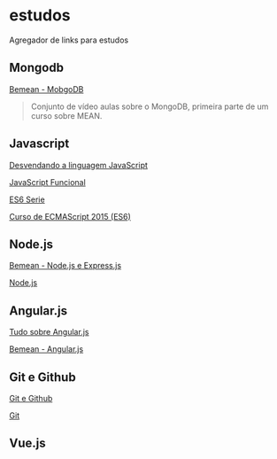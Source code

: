 # estudos
Agregador de links para estudos

## Mongodb

[Bemean - MobgoDB](https://www.youtube.com/playlist?list=PL77JVjKTJT2gXHb9FEokJsPEcoOmyF1pY)
> Conjunto de vídeo aulas sobre o MongoDB, primeira parte de um curso sobre MEAN.

## Javascript

[Desvendando a linguagem JavaScript](https://www.youtube.com/playlist?list=PLQCmSnNFVYnT1-oeDOSBnt164802rkegc)

[JavaScript Funcional](https://www.youtube.com/playlist?list=PL77JVjKTJT2iAlBJX3buyljqzfoR9nV_R)

[ES6 Serie](https://www.youtube.com/playlist?list=PL77JVjKTJT2gS3pkXAamNG2EakHA53HcS)

[Curso de ECMAScript 2015 (ES6)](https://www.youtube.com/playlist?list=PLDm7BSK-M5Yk30T65F5yeuCcStOQBPKq2)

## Node.js

[Bemean - Node.js e Express.js](https://www.youtube.com/playlist?list=PL77JVjKTJT2hP_lxL88oDo2rJvOskpGfJ)

[Node.js](https://www.youtube.com/playlist?list=PLQCmSnNFVYnTFo60Bt972f8HA4Td7WKwq)

## Angular.js

[Tudo sobre Angular.js](https://www.youtube.com/playlist?list=PLQCmSnNFVYnTD5p2fR4EXmtlR6jQJMbPb)

[Bemean - Angular.js](https://www.youtube.com/playlist?list=PL77JVjKTJT2hfviaP9JV_ZyJWSD4je7Df)

## Git e Github

[Git e Github](https://www.youtube.com/playlist?list=PL77JVjKTJT2h4aACrIx1ECmr8h9esjh16)

[Git](https://www.youtube.com/playlist?list=PLQCmSnNFVYnRdgxOC_ufH58NxlmM6VYd1)

## Vue.js


